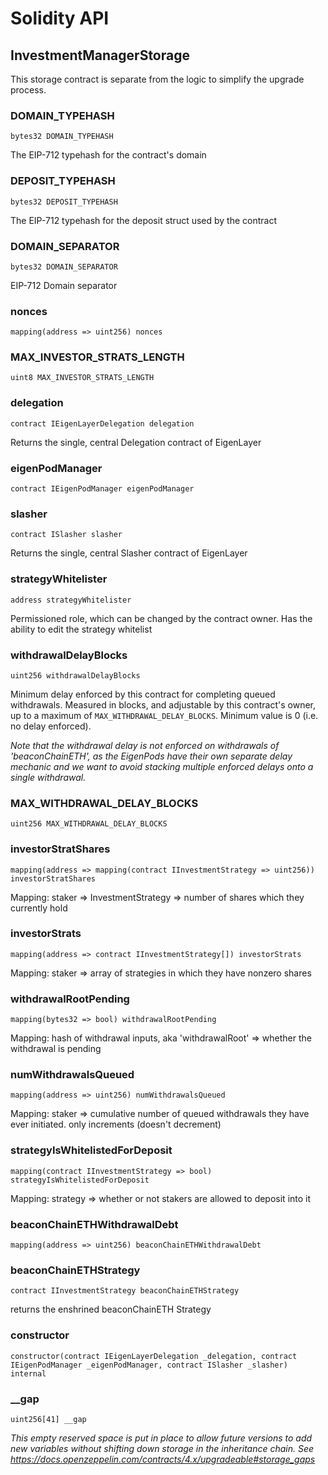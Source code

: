 # Solidity API

## InvestmentManagerStorage

This storage contract is separate from the logic to simplify the upgrade process.

### DOMAIN_TYPEHASH

```solidity
bytes32 DOMAIN_TYPEHASH
```

The EIP-712 typehash for the contract's domain

### DEPOSIT_TYPEHASH

```solidity
bytes32 DEPOSIT_TYPEHASH
```

The EIP-712 typehash for the deposit struct used by the contract

### DOMAIN_SEPARATOR

```solidity
bytes32 DOMAIN_SEPARATOR
```

EIP-712 Domain separator

### nonces

```solidity
mapping(address => uint256) nonces
```

### MAX_INVESTOR_STRATS_LENGTH

```solidity
uint8 MAX_INVESTOR_STRATS_LENGTH
```

### delegation

```solidity
contract IEigenLayerDelegation delegation
```

Returns the single, central Delegation contract of EigenLayer

### eigenPodManager

```solidity
contract IEigenPodManager eigenPodManager
```

### slasher

```solidity
contract ISlasher slasher
```

Returns the single, central Slasher contract of EigenLayer

### strategyWhitelister

```solidity
address strategyWhitelister
```

Permissioned role, which can be changed by the contract owner. Has the ability to edit the strategy whitelist

### withdrawalDelayBlocks

```solidity
uint256 withdrawalDelayBlocks
```

Minimum delay enforced by this contract for completing queued withdrawals. Measured in blocks, and adjustable by this contract's owner,
up to a maximum of `MAX_WITHDRAWAL_DELAY_BLOCKS`. Minimum value is 0 (i.e. no delay enforced).

_Note that the withdrawal delay is not enforced on withdrawals of 'beaconChainETH', as the EigenPods have their own separate delay mechanic
and we want to avoid stacking multiple enforced delays onto a single withdrawal._

### MAX_WITHDRAWAL_DELAY_BLOCKS

```solidity
uint256 MAX_WITHDRAWAL_DELAY_BLOCKS
```

### investorStratShares

```solidity
mapping(address => mapping(contract IInvestmentStrategy => uint256)) investorStratShares
```

Mapping: staker => InvestmentStrategy => number of shares which they currently hold

### investorStrats

```solidity
mapping(address => contract IInvestmentStrategy[]) investorStrats
```

Mapping: staker => array of strategies in which they have nonzero shares

### withdrawalRootPending

```solidity
mapping(bytes32 => bool) withdrawalRootPending
```

Mapping: hash of withdrawal inputs, aka 'withdrawalRoot' => whether the withdrawal is pending

### numWithdrawalsQueued

```solidity
mapping(address => uint256) numWithdrawalsQueued
```

Mapping: staker => cumulative number of queued withdrawals they have ever initiated. only increments (doesn't decrement)

### strategyIsWhitelistedForDeposit

```solidity
mapping(contract IInvestmentStrategy => bool) strategyIsWhitelistedForDeposit
```

Mapping: strategy => whether or not stakers are allowed to deposit into it

### beaconChainETHWithdrawalDebt

```solidity
mapping(address => uint256) beaconChainETHWithdrawalDebt
```

### beaconChainETHStrategy

```solidity
contract IInvestmentStrategy beaconChainETHStrategy
```

returns the enshrined beaconChainETH Strategy

### constructor

```solidity
constructor(contract IEigenLayerDelegation _delegation, contract IEigenPodManager _eigenPodManager, contract ISlasher _slasher) internal
```

### __gap

```solidity
uint256[41] __gap
```

_This empty reserved space is put in place to allow future versions to add new
variables without shifting down storage in the inheritance chain.
See https://docs.openzeppelin.com/contracts/4.x/upgradeable#storage_gaps_

